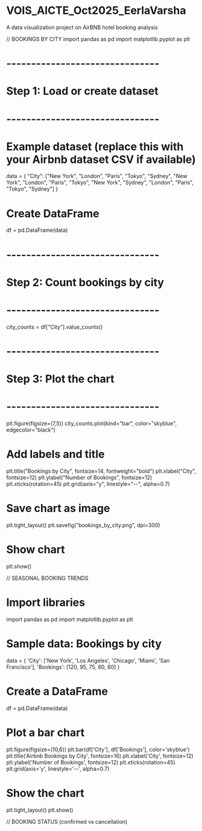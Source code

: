 # VOIS_AICTE_Oct2025_EerlaVarsha
A data visualization project on AirBNB hotel booking analysis

// BOOKINGS BY CITY
import pandas as pd
import matplotlib.pyplot as plt

# -------------------------------
# Step 1: Load or create dataset
# -------------------------------
# Example dataset (replace this with your Airbnb dataset CSV if available)
data = {
    "City": ["New York", "London", "Paris", "Tokyo", "Sydney",
             "New York", "London", "Paris", "Tokyo", "New York",
             "Sydney", "London", "Paris", "Tokyo", "Sydney"]
}

# Create DataFrame
df = pd.DataFrame(data)

# -------------------------------
# Step 2: Count bookings by city
# -------------------------------
city_counts = df["City"].value_counts()

# -------------------------------
# Step 3: Plot the chart
# -------------------------------
plt.figure(figsize=(7,5))
city_counts.plot(kind="bar", color="skyblue", edgecolor="black")

# Add labels and title
plt.title("Bookings by City", fontsize=14, fontweight="bold")
plt.xlabel("City", fontsize=12)
plt.ylabel("Number of Bookings", fontsize=12)
plt.xticks(rotation=45)
plt.grid(axis="y", linestyle="--", alpha=0.7)

# Save chart as image
plt.tight_layout()
plt.savefig("bookings_by_city.png", dpi=300)

# Show chart
plt.show()




// SEASONAL BOOKING TRENDS
# Import libraries
import pandas as pd
import matplotlib.pyplot as plt

# Sample data: Bookings by city
data = {
    'City': ['New York', 'Los Angeles', 'Chicago', 'Miami', 'San Francisco'],
    'Bookings': [120, 95, 75, 60, 80]
}

# Create a DataFrame
df = pd.DataFrame(data)

# Plot a bar chart
plt.figure(figsize=(10,6))
plt.bar(df['City'], df['Bookings'], color='skyblue')
plt.title('Airbnb Bookings by City', fontsize=16)
plt.xlabel('City', fontsize=12)
plt.ylabel('Number of Bookings', fontsize=12)
plt.xticks(rotation=45)
plt.grid(axis='y', linestyle='--', alpha=0.7)

# Show the chart
plt.tight_layout()
plt.show()

// BOOKING STATUS (confirmed vs cancellation)
